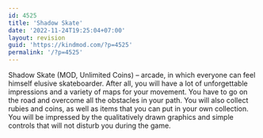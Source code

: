 ```yaml
---
id: 4525
title: 'Shadow Skate'
date: '2022-11-24T19:25:04+07:00'
layout: revision
guid: 'https://kindmod.com/?p=4525'
permalink: '/?p=4525'
---
```


Shadow Skate (MOD, Unlimited Coins) – arcade, in which everyone can feel himself elusive skateboarder. After all, you will have a lot of unforgettable impressions and a variety of maps for your movement. You have to go on the road and overcome all the obstacles in your path. You will also collect rubies and coins, as well as items that you can put in your own collection. You will be impressed by the qualitatively drawn graphics and simple controls that will not disturb you during the game.